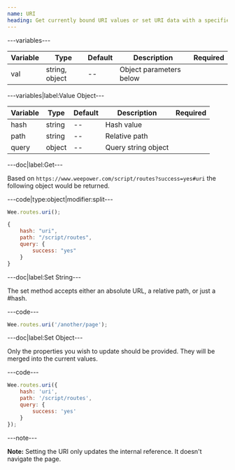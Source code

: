 ```yaml
---
name: URI
heading: Get currently bound URI values or set URI data with a specified string or value object
---
```


---variables---

| Variable | Type | Default | Description | Required |
| -- | --| ------- | -- | -- |
| val | string, object | -- | Object parameters below ||

---variables|label:Value Object---

| Variable | Type | Default | Description | Required |
| -------- | ------ | ------- | ----------- | -------- |
| hash | string | -- | Hash value ||
| path | string | -- | Relative path ||
| query| object | -- | Query string object ||

---doc|label:Get---

Based on ```https://www.weepower.com/script/routes?success=yes#uri``` the following object would be returned.

---code|type:object|modifier:split---

```javascript
Wee.routes.uri();
```

```javascript
{
	hash: "uri",
	path: "/script/routes",
	query: {
		success: "yes"
	}
}
```

---doc|label:Set String---

The set method accepts either an absolute URL, a relative path, or just a #hash.

---code---

```javascript
Wee.routes.uri('/another/page');
```

---doc|label:Set Object---

Only the properties you wish to update should be provided. They will be merged into the current values.

---code---

```javascript
Wee.routes.uri({
    hash: 'uri',
    path: '/script/routes',
    query: {
        success: 'yes'
    }
});
```

---note---

**Note:** Setting the URI only updates the internal reference. It doesn't navigate the page.